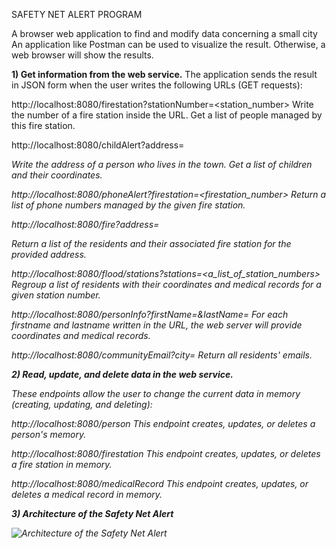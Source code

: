 SAFETY NET ALERT PROGRAM

A browser web application to find and modify data concerning a small city
An application like Postman can be used to visualize the result. Otherwise, a web browser will show the results.

**1) Get information from the web service.**
The application sends the result in JSON form when the user writes the following URLs (GET requests):

http://localhost:8080/firestation?stationNumber=<station_number>
Write the number of a fire station inside the URL. Get a list of people managed by this fire station.

http://localhost:8080/childAlert?address=<address>
Write the address of a person who lives in the town. Get a list of children and their coordinates.

http://localhost:8080/phoneAlert?firestation=<firestation_number>
Return a list of phone numbers managed by the given fire station.

http://localhost:8080/fire?address=<address>
Return a list of the residents and their associated fire station for the provided address.

http://localhost:8080/flood/stations?stations=<a_list_of_station_numbers>
Regroup a list of residents with their coordinates and medical records for a given station number.

http://localhost:8080/personInfo?firstName=<firstName>&lastName=<lastName>
For each firstname and lastname written in the URL, the web server will provide coordinates and medical records.

http://localhost:8080/communityEmail?city=<city>
Return all residents' emails.

**2) Read, update, and delete data in the web service.**

These endpoints allow the user to change the current data in memory (creating, updating, and deleting):

http://localhost:8080/person
This endpoint creates, updates, or deletes a person's memory.

http://localhost:8080/firestation
This endpoint creates, updates, or deletes a fire station in memory.

http://localhost:8080/medicalRecord
This endpoint creates, updates, or deletes a medical record in memory.

**3) Architecture of the Safety Net Alert**

![Architecture of the Safety Net Alert](/Users/GoldenEagle/IdeaProjects/projet-5-bis/Architecture-project-5.png "Architecture Diagram")

